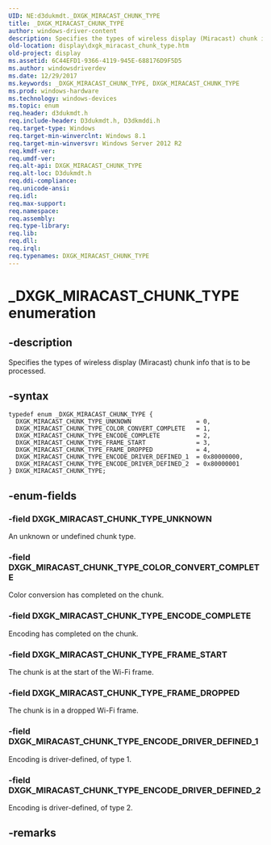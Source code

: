 ```yaml
---
UID: NE:d3dukmdt._DXGK_MIRACAST_CHUNK_TYPE
title: _DXGK_MIRACAST_CHUNK_TYPE
author: windows-driver-content
description: Specifies the types of wireless display (Miracast) chunk info that is to be processed.
old-location: display\dxgk_miracast_chunk_type.htm
old-project: display
ms.assetid: 6C44EFD1-9366-4119-945E-688176D9F5D5
ms.author: windowsdriverdev
ms.date: 12/29/2017
ms.keywords: _DXGK_MIRACAST_CHUNK_TYPE, DXGK_MIRACAST_CHUNK_TYPE
ms.prod: windows-hardware
ms.technology: windows-devices
ms.topic: enum
req.header: d3dukmdt.h
req.include-header: D3dukmdt.h, D3dkmddi.h
req.target-type: Windows
req.target-min-winverclnt: Windows 8.1
req.target-min-winversvr: Windows Server 2012 R2
req.kmdf-ver: 
req.umdf-ver: 
req.alt-api: DXGK_MIRACAST_CHUNK_TYPE
req.alt-loc: D3dukmdt.h
req.ddi-compliance: 
req.unicode-ansi: 
req.idl: 
req.max-support: 
req.namespace: 
req.assembly: 
req.type-library: 
req.lib: 
req.dll: 
req.irql: 
req.typenames: DXGK_MIRACAST_CHUNK_TYPE
---
```


# _DXGK_MIRACAST_CHUNK_TYPE enumeration



## -description
Specifies the types of wireless display (Miracast) chunk info that is to be processed.



## -syntax

````
typedef enum _DXGK_MIRACAST_CHUNK_TYPE { 
  DXGK_MIRACAST_CHUNK_TYPE_UNKNOWN                  = 0,
  DXGK_MIRACAST_CHUNK_TYPE_COLOR_CONVERT_COMPLETE   = 1,
  DXGK_MIRACAST_CHUNK_TYPE_ENCODE_COMPLETE          = 2,
  DXGK_MIRACAST_CHUNK_TYPE_FRAME_START              = 3,
  DXGK_MIRACAST_CHUNK_TYPE_FRAME_DROPPED            = 4,
  DXGK_MIRACAST_CHUNK_TYPE_ENCODE_DRIVER_DEFINED_1  = 0x80000000,
  DXGK_MIRACAST_CHUNK_TYPE_ENCODE_DRIVER_DEFINED_2  = 0x80000001
} DXGK_MIRACAST_CHUNK_TYPE;
````


## -enum-fields

### -field DXGK_MIRACAST_CHUNK_TYPE_UNKNOWN

An unknown or undefined chunk type.


### -field DXGK_MIRACAST_CHUNK_TYPE_COLOR_CONVERT_COMPLETE

Color conversion has completed on the chunk.


### -field DXGK_MIRACAST_CHUNK_TYPE_ENCODE_COMPLETE

Encoding has completed on the chunk.


### -field DXGK_MIRACAST_CHUNK_TYPE_FRAME_START

The chunk is at the start of the Wi-Fi frame.


### -field DXGK_MIRACAST_CHUNK_TYPE_FRAME_DROPPED

The chunk is in a dropped Wi-Fi frame.


### -field DXGK_MIRACAST_CHUNK_TYPE_ENCODE_DRIVER_DEFINED_1

Encoding is driver-defined, of type 1.


### -field DXGK_MIRACAST_CHUNK_TYPE_ENCODE_DRIVER_DEFINED_2

Encoding is driver-defined, of type 2.


## -remarks
